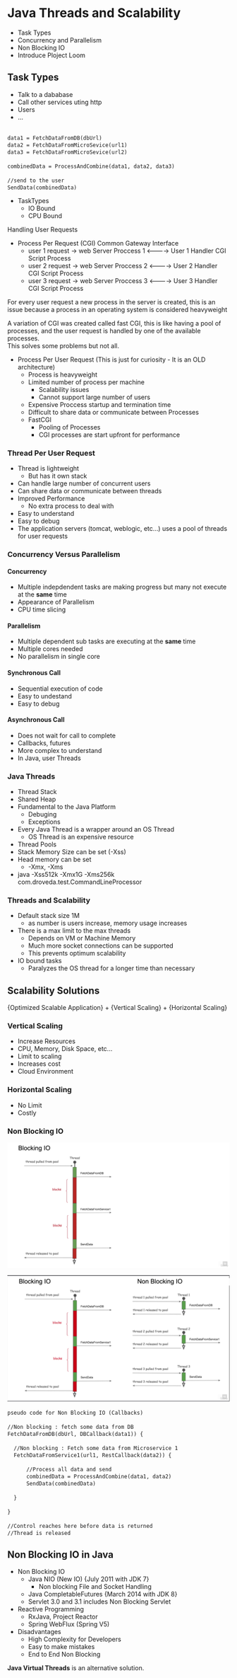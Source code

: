 # Java Threads and Scalability
* Task Types
* Concurrency and Parallelism
* Non Blocking IO
* Introduce Ploject Loom



## Task Types
* Talk to a dababase
* Call other services uting http
* Users
* ...

```

data1 = FetchDataFromDB(dbUrl)
data2 = FetchDataFromMicroSevice(url1)
data3 = FetchDataFromMicroSevice(url2)

combinedData = ProcessAndCombine(data1, data2, data3)

//send to the user
SendData(combinedData)

```

* TaskTypes
  * IO Bound
  * CPU Bound

Handling User Requests
* Process Per Request (CGI) Common Gateway Interface  
  * user 1 request -> web Server Proccess 1 <----> User 1 Handler CGI Script Process 
  * user 2 request -> web Server Proccess 2 <----> User 2 Handler CGI Script Process 
  * user 3 request -> web Server Proccess 3 <----> User 3 Handler CGI Script Process 

For every user request a new process in the server is created, this is an issue because a process in an operating system is considered heavyweight  

A variation of CGI was created called fast CGI, this is like having a pool of processes, and the user request is handled by one of the available processes.  
This solves some problems but not all.  

* Process Per User Request (This is just for curiosity - It is an OLD architecture)
  * Process is heavyweight
  * Limited number of process per machine
    * Scalability issues
    * Cannot support large number of users
  * Expensive Proccess startup and termination time
  * Difficult to share data or communicate between Processes
  * FastCGI
    * Pooling of Processes
    * CGI processes are start upfront for performance


  
### Thread Per User Request
* Thread is lightweight
  * But has it own stack
* Can handle large number of concurrent users
* Can share data or communicate between threads
* Improved Performance
  * No extra process to deal with
* Easy to understand
* Easy to debug
* The application servers (tomcat, weblogic, etc...) uses a pool of threads for user requests  


### Concurrency Versus Parallelism

#### Concurrency
* Multiple indepdendent tasks are making progress but many not execute at the **same** time
* Appearance of Parallelism
* CPU time slicing

#### Parallelism
* Multiple dependent sub tasks are executing at the **same** time
* Multiple cores needed
* No parallelism in single core

#### Synchronous Call
* Sequential execution of code
* Easy to undestand
* Easy to debug

#### Asynchronous Call
* Does not wait for call to complete
* Callbacks, futures
* More complex to understand
* In Java, user Threads


### Java Threads
* Thread Stack
* Shared Heap
* Fundamental to the Java Platform
  * Debuging
  * Exceptions
* Every Java Thread is a wrapper around an OS Thread
  * OS Thread is an expensive resource
* Thread Pools
* Stack Memory Size can be set (-Xss)
* Head memory can be set
  * -Xmx, -Xms
* java -Xss512k -Xmx1G -Xms256k com.droveda.test.CommandLineProcessor <command> <arg1> <arg2>


### Threads and Scalability
* Default stack size 1M
  * as number is users increase, memory usage increases
* There is a max limit to the max threads
  * Depends on VM or Machine Memory
  * Much more socket connections can be supported
  * This prevents optimum scalability
* IO bound tasks
  * Paralyzes the OS thread for a longer time than necessary

## Scalability Solutions

{Optimized Scalable Application} + {Vertical Scaling} + {Horizontal Scaling}  

### Vertical Scaling
* Increase Resources
* CPU, Memory, Disk Space, etc...
* Limit to scaling
* Increases cost
* Cloud Environment

### Horizontal Scaling
* No Limit
* Costly

### Non Blocking IO

![alt text](images/blocking-io.png "Blocking IO")

![alt text](images/non-blocking-io.png "Non Blocking IO")  


```
pseudo code for Non Blocking IO (Callbacks)

//Non blocking : fetch some data from DB
FetchDataFromDB(dbUrl, DBCallback(data1)) {

  //Non blocking : Fetch some data from Microservice 1
  FetchDataFromService1(url1, RestCallback(data2)) {

      //Process all data and send
      combinedData = ProcessAndCombine(data1, data2)
      SendData(combinedData)

  }

}

//Control reaches here before data is returned
//Thread is released
```

## Non Blocking IO in Java
* Non Blocking IO
  * Java NIO (New IO) {July 2011 with JDK 7}
    * Non blocking File and Socket Handling
  * Java CompletableFutures {March 2014 with JDK 8}
  * Servlet 3.0 and 3.1 includes Non Blocking Servlet
* Reactive Programming
  * RxJava, Project Reactor
  * Spring WebFlux (Spring V5)
* Disadvantages
  * High Complexity for Developers
  * Easy to make mistakes
  * End to End Non Blocking


**Java Virtual Threads** is an alternative solution.  